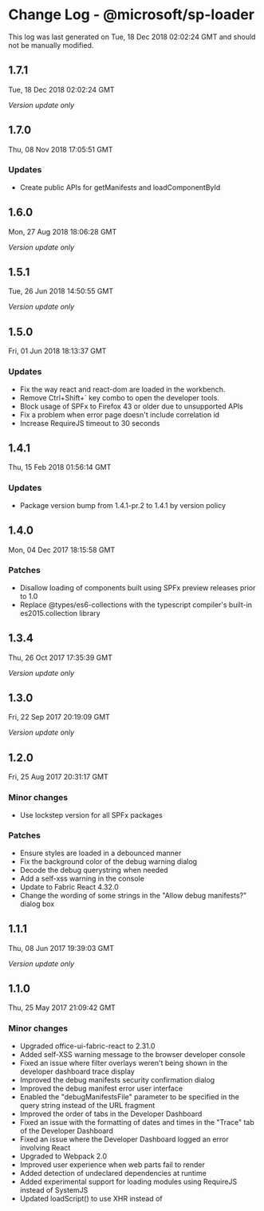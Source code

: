 # Change Log - @microsoft/sp-loader

This log was last generated on Tue, 18 Dec 2018 02:02:24 GMT and should not be manually modified.

## 1.7.1
Tue, 18 Dec 2018 02:02:24 GMT

*Version update only*

## 1.7.0
Thu, 08 Nov 2018 17:05:51 GMT

### Updates

- Create public APIs for getManifests and loadComponentById

## 1.6.0
Mon, 27 Aug 2018 18:06:28 GMT

*Version update only*

## 1.5.1
Tue, 26 Jun 2018 14:50:55 GMT

*Version update only*

## 1.5.0
Fri, 01 Jun 2018 18:13:37 GMT

### Updates

- Fix the way react and react-dom are loaded in the workbench.
- Remove Ctrl+Shift+` key combo to open the developer tools.
- Block usage of SPFx to Firefox 43 or older due to unsupported APIs
- Fix a problem when error page doesn't include correlation id
- Increase RequireJS timeout to 30 seconds

## 1.4.1
Thu, 15 Feb 2018 01:56:14 GMT

### Updates

- Package version bump from 1.4.1-pr.2 to 1.4.1 by version policy

## 1.4.0
Mon, 04 Dec 2017 18:15:58 GMT

### Patches

- Disallow loading of components built using SPFx preview releases prior to 1.0
- Replace @types/es6-collections with the typescript compiler's built-in es2015.collection library

## 1.3.4
Thu, 26 Oct 2017 17:35:39 GMT

*Version update only*

## 1.3.0
Fri, 22 Sep 2017 20:19:09 GMT

*Version update only*

## 1.2.0
Fri, 25 Aug 2017 20:31:17 GMT

### Minor changes

- Use lockstep version for all SPFx packages

### Patches

- Ensure styles are loaded in a debounced manner
- Fix the background color of the debug warning dialog
- Decode the debug querystring when needed
- Add a self-xss warning in the console
- Update to Fabric React 4.32.0
- Change the wording of some strings in the "Allow debug manifests?" dialog box

## 1.1.1
Thu, 08 Jun 2017 19:39:03 GMT

*Version update only*

## 1.1.0
Thu, 25 May 2017 21:09:42 GMT

### Minor changes

- Upgraded office-ui-fabric-react to 2.31.0
- Added self-XSS warning message to the browser developer console
- Fixed an issue where filter overlays weren't being shown in the developer dashboard trace display
- Improved the debug manifests security confirmation dialog
- Improved the debug manifest error user interface
- Enabled the "debugManifestsFile" parameter to be specified in the query string instead of the URL fragment
- Improved the order of tabs in the Developer Dashboard
- Fixed an issue with the formatting of dates and times in the "Trace" tab of the Developer Dashboard
- Fixed an issue where the Developer Dashboard logged an error involving React
- Upgraded to Webpack 2.0
- Improved user experience when web parts fail to render
- Added detection of undeclared dependencies at runtime
- Added experimental support for loading modules using RequireJS instead of SystemJS
- Updated loadScript() to use XHR instead of <script> tags
- Removed support for Internet Explorer releases older than IE9
- Fixed an issue with loadComponentById() where it sometimes didn't accept valid GUID's
- Upgraded SystemJS to 0.19.25
- Fixed an issue where the Chrome debugger wasn't showing source code for client-side components
- Changed the Developer Dashboard shortcut from CTRL+SHIFT+` to CTRL+F12
- Upgraded to TypeScript 2.2

## 1.0.0
Fri, 17 Feb 2017 23:09:23 GMT

### Breaking changes

- General availability

### Minor changes

- Support for multiple component versions simultaneously
- Updated to TypeScript 2.1
- Enabled strictNullChecks in sp-loader project.
- Switched back to SystemJS 0.19.25

### Patches

- Fixed the way react-dom and react are referenced in tests against the NPM module.
- Ensured two copies of core libraries don't get loaded on the workbench.
- loadComponent() has a retry strategy when it fails to load
- Upgraded React to 15.4.1
- Bumped up office-ui-fabric-react version to 0.83.0
- Added alias to manifest dev console
- Support global dependencies in path loader configurations
- Old versions of Firefox (<44) are not supported
- Calling loadScript with a string as the second parameter should throw an error
- Requests for React 0.14.8 return React 15.4.2
- Locked version numbers for @types packages
- Updated .npmignore
- Added query parameter (enableConsoleLog) to enable TraceLogger logging to console"
- Added tryGetManifest() function to ManifestStore and tryGetComponentById() function to ComponentStore.
- IE 9 is not supported anymore.
- Chrome developer tools now shows source code correctly

## 0.7.0
Tue, 03 Jan 2017 21:52:49 GMT

### Minor changes

- More changes for RC0 release.

## 0.6.0
Tue, 06 Dec 2016 20:44:26 GMT

### Minor changes

- Renaming sp-module-loader to sp-loader.

## 0.5.1

### Minor changes

- API clean up. 'forceLoadDebugManifests' and 'loadManifestModules' are deprecated.
- Localizing the strings in the module loader.
- Updating the developer tools to use office-ui-fabric-react.

### Patches

- Cleaning up dependencies.

## 0.4.0

### Minor changes

- Adds a field to WebPart manifest for disabling the WebPart on a Classic page
- IClientSideWebPartManifestInstance doesn't extend IClientSideWebPartManifestEntry anymore
- For manifests, the `id` field should be a GUID

### Patches

- Updates standard library modules list to include `@microsoft/sp-webpart-base`

## 0.3.0

*Version update only*

## 0.2.0

### Minor changes

- Minor bump of `@microsoft/sp-client-preview`

## 0.1.11

*Initial release*

